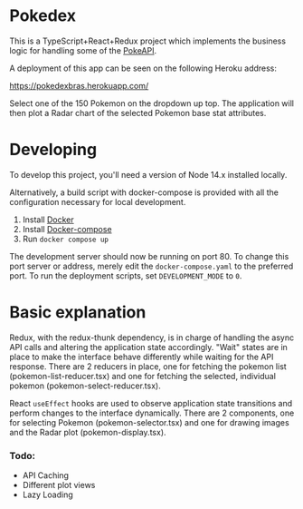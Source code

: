 # Pokedex 

This is a TypeScript+React+Redux project which implements the business logic for handling some of the [PokeAPI](https://pokeapi.co/). 

A deployment of this app can be seen on the following Heroku address:

https://pokedexbras.herokuapp.com/

Select one of the 150 Pokemon on the dropdown up top. The application will then plot a Radar chart of the selected Pokemon base stat attributes.

# Developing

To develop this project, you'll need a version of Node 14.x installed locally.

Alternatively, a build script with docker-compose is provided with all the configuration necessary for local development.

1. Install [Docker](https://docs.docker.com/engine/install/)
2. Install [Docker-compose](https://docs.docker.com/compose/install/)
3. Run ``` docker compose up ```

The development server should now be running on port 80. To change this port server or address, merely edit the `docker-compose.yaml` to the preferred port. To run the deployment scripts, set `DEVELOPMENT_MODE` to `0`.

# Basic explanation

Redux, with the redux-thunk dependency, is in charge of handling the async API calls and altering the application state accordingly. "Wait" states are in place to make the interface behave differently while waiting for the API response. There are 2 reducers in place, one for fetching the pokemon list (pokemon-list-reducer.tsx) and one for fetching the selected, individual pokemon (pokemon-select-reducer.tsx).

React `useEffect` hooks are used to observe application state transitions and perform changes to the interface dynamically. There are 2 components, one for  selecting Pokemon (pokemon-selector.tsx) and one for drawing images and the Radar plot (pokemon-display.tsx).

### Todo:
- API Caching
- Different plot views
- Lazy Loading
